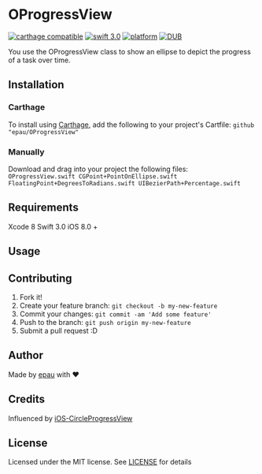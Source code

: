 # OProgressView

[![carthage compatible](https://img.shields.io/badge/Carthage-compatible-4BC51D.svg?style=flat)](https://github.com/Carthage/Carthage)
[![swift 3.0](https://img.shields.io/badge/Swift-3.0-orange.svg?style=flat)](https://developer.apple.com/swift/)
[![platform](https://img.shields.io/badge/platform-iOS-lightgrey.svg?style=flat)](https://github.com/epau/OProgressView)
[![DUB](https://img.shields.io/dub/l/vibe-d.svg)](https://github.com/epau/OProgressView)

You use the OProgressView class to show an ellipse to depict the progress of a task over time.

## Installation

### Carthage
To install using [Carthage](), add the following to your project's Cartfile:
`github "epau/OProgressView"`

### Manually
Download and drag into your project the following files:
`
OProgressView.swift
CGPoint+PointOnEllipse.swift
FloatingPoint+DegreesToRadians.swift
UIBezierPath+Percentage.swift
`

## Requirements

Xcode 8
Swift 3.0
iOS 8.0 +

## Usage

## Contributing
1. Fork it!
2. Create your feature branch: `git checkout -b my-new-feature`
3. Commit your changes: `git commit -am 'Add some feature'`
4. Push to the branch: `git push origin my-new-feature`
5. Submit a pull request :D

## Author
Made by [epau](https://github.com/epau) with ❤️

## Credits
Influenced by [iOS-CircleProgressView](https://github.com/CardinalNow/iOS-CircleProgressView)

## License
Licensed under the MIT license.
See [LICENSE](https://github.com/epau/OProgressView/blob/master/LICENSE) for details
